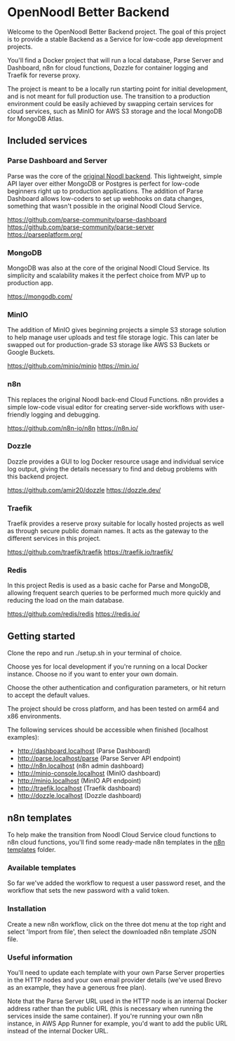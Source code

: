 # OpenNoodl Better Backend

Welcome to the OpenNoodl Better Backend project. The goal of this project is to provide a stable Backend as a Service for low-code app development projects. 

You'll find a Docker project that will run a local database, Parse Server and Dashboard, n8n for cloud functions, Dozzle for container logging and Traefik for reverse proxy.

The project is meant to be a locally run starting point for initial development, and is not meant for full production use. The transition to a production environment could be easily achieved by swapping certain services for cloud services, such as MinIO for AWS S3 storage and the local MongoDB for MongoDB Atlas.

## Included services

### Parse Dashboard and Server
Parse was the core of the [original Noodl backend](https://github.com/noodlapp/noodl-cloudservice). This lightweight, simple API layer over either MongoDB or Postgres is perfect for low-code beginners right up to production applications. The addition of Parse Dashboard allows low-coders to set up webhooks on data changes, something that wasn't possible in the original Noodl Cloud Service.

https://github.com/parse-community/parse-dashboard
https://github.com/parse-community/parse-server
https://parseplatform.org/

### MongoDB
MongoDB was also at the core of the original Noodl Cloud Service. Its simplicity and scalability makes it the perfect choice from MVP up to production app.

https://mongodb.com/

### MinIO
The addition of MinIO gives beginning projects a simple S3 storage solution to help manage user uploads and test file storage logic. This can later be swapped out for production-grade S3 storage like AWS S3 Buckets or Google Buckets.

https://github.com/minio/minio
https://min.io/

### n8n
This replaces the original Noodl back-end Cloud Functions. n8n provides a simple low-code visual editor for creating server-side workflows with user-friendly logging and debugging.

https://github.com/n8n-io/n8n
https://n8n.io/

### Dozzle
Dozzle provides a GUI to log Docker resource usage and individual service log output, giving the details necessary to find and debug problems with this backend project.

https://github.com/amir20/dozzle
https://dozzle.dev/

### Traefik
Traefik provides a reserve proxy suitable for locally hosted projects as well as through secure public domain names. It acts as the gateway to the different services in this project.

https://github.com/traefik/traefik
https://traefik.io/traefik/

### Redis
In this project Redis is used as a basic cache for Parse and MongoDB, allowing frequent search queries to be performed much more quickly and reducing  the load on the main database.

https://github.com/redis/redis
https://redis.io/

## Getting started

Clone the repo and run ./setup.sh in your terminal of choice.

Choose yes for local development if you're running on a local Docker instance. Choose no if you want to enter your own domain.

Choose the other authentication and configuration parameters, or hit return to accept the default values.

The project should be cross platform, and has been tested on arm64 and x86 environments. 

The following services should be accessible when finished (localhost examples):

* http://dashboard.localhost (Parse Dashboard)
* http://parse.localhost/parse (Parse Server API endpoint)
* http://n8n.localhost (n8n admin dashboard)
* http://minio-console.localhost (MinIO dashboard)
* http://minio.localhost (MinIO API endpoint)
* http://traefik.localhost (Traefik dashboard)
* http://dozzle.localhost (Dozzle dashboard)


## n8n templates

To help make the transition from Noodl Cloud Service cloud functions to n8n cloud functions, you'll find some ready-made n8n templates in the [n8n templates](/n8n-templates/) folder. 

### Available templates

So far we've added the workflow to request a user password reset, and the workflow that sets the new password with a valid token. 

### Installation

Create a new n8n workflow, click on the three dot menu at the top right and select 'Import from file', then select the downloaded n8n template JSON file.

### Useful information

You'll need to update each template with your own Parse Server properties in the HTTP nodes and your own email provider details (we've used Brevo as an example, they have a generous free plan). 

Note that the Parse Server URL used in the HTTP node is an internal Docker address rather than the public URL (this is necessary when running the services inside the same container). If you're running your own n8n instance, in AWS App Runner for example, you'd want to add the public URL instead of the internal Docker URL.